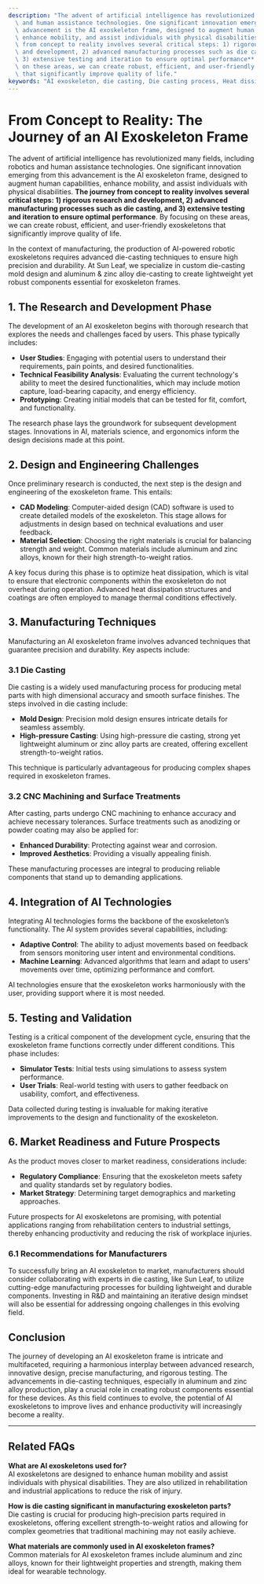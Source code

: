```yaml
---
description: "The advent of artificial intelligence has revolutionized many fields, including robotics\
  \ and human assistance technologies. One significant innovation emerging from this\
  \ advancement is the AI exoskeleton frame, designed to augment human capabilities,\
  \ enhance mobility, and assist individuals with physical disabilities. **The journey\
  \ from concept to reality involves several critical steps: 1) rigorous research\
  \ and development, 2) advanced manufacturing processes such as die casting, and\
  \ 3) extensive testing and iteration to ensure optimal performance**. By focusing\
  \ on these areas, we can create robust, efficient, and user-friendly exoskeletons\
  \ that significantly improve quality of life."
keywords: "AI exoskeleton, die casting, Die casting process, Heat dissipation performance"
---
```

# From Concept to Reality: The Journey of an AI Exoskeleton Frame

The advent of artificial intelligence has revolutionized many fields, including robotics and human assistance technologies. One significant innovation emerging from this advancement is the AI exoskeleton frame, designed to augment human capabilities, enhance mobility, and assist individuals with physical disabilities. **The journey from concept to reality involves several critical steps: 1) rigorous research and development, 2) advanced manufacturing processes such as die casting, and 3) extensive testing and iteration to ensure optimal performance**. By focusing on these areas, we can create robust, efficient, and user-friendly exoskeletons that significantly improve quality of life.

In the context of manufacturing, the production of AI-powered robotic exoskeletons requires advanced die-casting techniques to ensure high precision and durability. At Sun Leaf, we specialize in custom die-casting mold design and aluminum & zinc alloy die-casting to create lightweight yet robust components essential for exoskeleton frames.

## **1. The Research and Development Phase**

The development of an AI exoskeleton begins with thorough research that explores the needs and challenges faced by users. This phase typically includes:

- **User Studies**: Engaging with potential users to understand their requirements, pain points, and desired functionalities.
- **Technical Feasibility Analysis**: Evaluating the current technology's ability to meet the desired functionalities, which may include motion capture, load-bearing capacity, and energy efficiency.
- **Prototyping**: Creating initial models that can be tested for fit, comfort, and functionality.

The research phase lays the groundwork for subsequent development stages. Innovations in AI, materials science, and ergonomics inform the design decisions made at this point.

## **2. Design and Engineering Challenges**

Once preliminary research is conducted, the next step is the design and engineering of the exoskeleton frame. This entails:

- **CAD Modeling**: Computer-aided design (CAD) software is used to create detailed models of the exoskeleton. This stage allows for adjustments in design based on technical evaluations and user feedback.
- **Material Selection**: Choosing the right materials is crucial for balancing strength and weight. Common materials include aluminum and zinc alloys, known for their high strength-to-weight ratios.
  
A key focus during this phase is to optimize heat dissipation, which is vital to ensure that electronic components within the exoskeleton do not overheat during operation. Advanced heat dissipation structures and coatings are often employed to manage thermal conditions effectively.

## **3. Manufacturing Techniques**

Manufacturing an AI exoskeleton frame involves advanced techniques that guarantee precision and durability. Key aspects include:

### **3.1 Die Casting**

Die casting is a widely used manufacturing process for producing metal parts with high dimensional accuracy and smooth surface finishes. The steps involved in die casting include:

- **Mold Design**: Precision mold design ensures intricate details for seamless assembly.
- **High-pressure Casting**: Using high-pressure die casting, strong yet lightweight aluminum or zinc alloy parts are created, offering excellent strength-to-weight ratios. 

This technique is particularly advantageous for producing complex shapes required in exoskeleton frames.

### **3.2 CNC Machining and Surface Treatments**

After casting, parts undergo CNC machining to enhance accuracy and achieve necessary tolerances. Surface treatments such as anodizing or powder coating may also be applied for:

- **Enhanced Durability**: Protecting against wear and corrosion.
- **Improved Aesthetics**: Providing a visually appealing finish.

These manufacturing processes are integral to producing reliable components that stand up to demanding applications.

## **4. Integration of AI Technologies**

Integrating AI technologies forms the backbone of the exoskeleton’s functionality. The AI system provides several capabilities, including:

- **Adaptive Control**: The ability to adjust movements based on feedback from sensors monitoring user intent and environmental conditions.
- **Machine Learning**: Advanced algorithms that learn and adapt to users' movements over time, optimizing performance and comfort.

AI technologies ensure that the exoskeleton works harmoniously with the user, providing support where it is most needed.

## **5. Testing and Validation**

Testing is a critical component of the development cycle, ensuring that the exoskeleton frame functions correctly under different conditions. This phase includes:

- **Simulator Tests**: Initial tests using simulations to assess system performance.
- **User Trials**: Real-world testing with users to gather feedback on usability, comfort, and effectiveness.
  
Data collected during testing is invaluable for making iterative improvements to the design and functionality of the exoskeleton.

## **6. Market Readiness and Future Prospects**

As the product moves closer to market readiness, considerations include:

- **Regulatory Compliance**: Ensuring that the exoskeleton meets safety and quality standards set by regulatory bodies.
- **Market Strategy**: Determining target demographics and marketing approaches.

Future prospects for AI exoskeletons are promising, with potential applications ranging from rehabilitation centers to industrial settings, thereby enhancing productivity and reducing the risk of workplace injuries.

### **6.1 Recommendations for Manufacturers**

To successfully bring an AI exoskeleton to market, manufacturers should consider collaborating with experts in die casting, like Sun Leaf, to utilize cutting-edge manufacturing processes for building lightweight and durable components. Investing in R&D and maintaining an iterative design mindset will also be essential for addressing ongoing challenges in this evolving field.

## Conclusion

The journey of developing an AI exoskeleton frame is intricate and multifaceted, requiring a harmonious interplay between advanced research, innovative design, precise manufacturing, and rigorous testing. The advancements in die-casting techniques, especially in aluminum and zinc alloy production, play a crucial role in creating robust components essential for these devices. As this field continues to evolve, the potential of AI exoskeletons to improve lives and enhance productivity will increasingly become a reality.

---

## Related FAQs

**What are AI exoskeletons used for?**  
AI exoskeletons are designed to enhance human mobility and assist individuals with physical disabilities. They are also utilized in rehabilitation and industrial applications to reduce the risk of injury.

**How is die casting significant in manufacturing exoskeleton parts?**  
Die casting is crucial for producing high-precision parts required in exoskeletons, offering excellent strength-to-weight ratios and allowing for complex geometries that traditional machining may not easily achieve.

**What materials are commonly used in AI exoskeleton frames?**  
Common materials for AI exoskeleton frames include aluminum and zinc alloys, known for their lightweight properties and strength, making them ideal for wearable technology.
